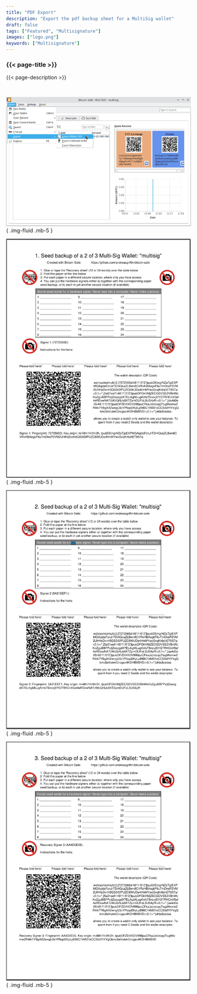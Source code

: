 ```yaml
---
title: "PDF Export"
description: "Export the pdf backup sheet for a MultiSig wallet"
draft: false
tags: ["Featured", "Multisignature"]
images: ["logo.png"]
keywords: ["Multisignature"]
---
```


### {{< page-title >}} 
{{< page-description >}} 

<br>



![lick export](logo.png)
{ .img-fluid .mb-5 }

![1](1.png)
{ .img-fluid .mb-5 }


![2](2.png)
{ .img-fluid .mb-5 }


![3](3.png)
{ .img-fluid .mb-5 }

